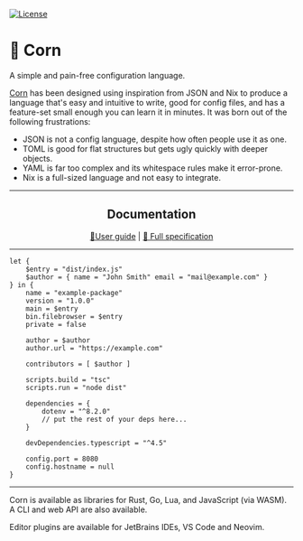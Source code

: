 
[![License](https://img.shields.io/github/license/corn-config/corn)](https://github.com/corn-config/corn/blob/master/LICENSE)

# 🌽 Corn

A simple and pain-free configuration language.

[Corn](https://cornlang.dev) has been designed using inspiration from JSON and Nix to produce a language that's easy and intuitive to write, 
good for config files, and has a feature-set small enough you can learn it in minutes. 
It was born out of the following frustrations:

- JSON is not a config language, despite how often people use it as one.
- TOML is good for flat structures but gets ugly quickly with deeper objects.
- YAML is far too complex and its whitespace rules make it error-prone.
- Nix is a full-sized language and not easy to integrate.

---

<div align="center">

## Documentation

[📖User guide](https://cornlang.dev/user-guide)
|
[📝 Full specification](https://cornlang.dev/spec)

</div>

---

```corn
let {
    $entry = "dist/index.js"
    $author = { name = "John Smith" email = "mail@example.com" }
} in {
    name = "example-package"
    version = "1.0.0"
    main = $entry
    bin.filebrowser = $entry
    private = false

    author = $author
    author.url = "https://example.com"

    contributors = [ $author ]

    scripts.build = "tsc"
    scripts.run = "node dist"

    dependencies = {
        dotenv = "^8.2.0"
        // put the rest of your deps here...
    }

    devDependencies.typescript = "^4.5"

    config.port = 8080
    config.hostname = null
}
```

---

Corn is available as libraries for Rust, Go, Lua, and JavaScript (via WASM). A CLI and web API are also available.

Editor plugins are available for JetBrains IDEs, VS Code and Neovim.
